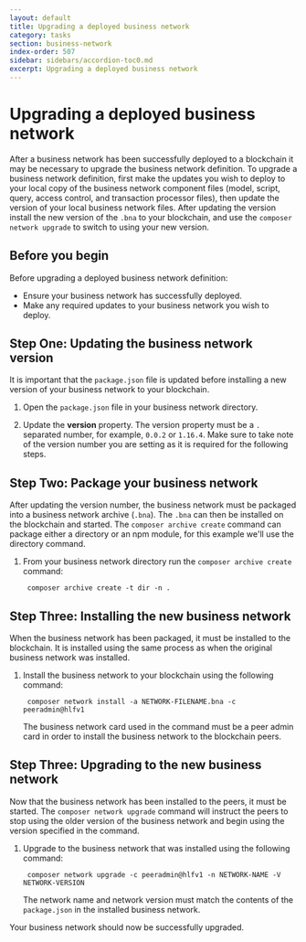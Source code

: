 ```yaml
---
layout: default
title: Upgrading a deployed business network
category: tasks
section: business-network
index-order: 507
sidebar: sidebars/accordion-toc0.md
excerpt: Upgrading a deployed business network
---
```


# Upgrading a deployed business network

After a business network has been successfully deployed to a blockchain it may be necessary to upgrade the business network definition. To upgrade a business network definition, first make the updates you wish to deploy to your local copy of the business network component files (model, script, query, access control, and transaction processor files), then update the version of your local business network files. After updating the version install the new version of the `.bna` to your blockchain, and use the `composer network upgrade` to switch to using your new version.

## Before you begin

Before upgrading a deployed business network definition:

- Ensure your business network has successfully deployed.
- Make any required updates to your business network you wish to deploy.

## Step One: Updating the business network version

It is important that the `package.json` file is updated before installing a new version of your business network to your blockchain.

1. Open the `package.json` file in your business network directory.

2. Update the **version** property. The version property must be a `.` separated number, for example, `0.0.2` or `1.16.4`. Make sure to take note of the version number you are setting as it is required for the following steps.

## Step Two: Package your business network

After updating the version number, the business network must be packaged into a business network archive (`.bna`). The `.bna` can then be installed on the blockchain and started. The `composer archive create` command can package either a directory or an npm module, for this example we'll use the directory command.

1. From your business network directory run the `composer archive create` command:

        composer archive create -t dir -n .

## Step Three: Installing the new business network

When the business network has been packaged, it must be installed to the blockchain. It is installed using the same process as when the original business network was installed.

1. Install the business network to your blockchain using the following command:

        composer network install -a NETWORK-FILENAME.bna -c peeradmin@hlfv1

    The business network card used in the command must be a peer admin card in order to install the business network to the blockchain peers.

## Step Three: Upgrading to the new business network

Now that the business network has been installed to the peers, it must be started. The `composer network upgrade` command will instruct the peers to stop using the older version of the business network and begin using the version specified in the command.

1. Upgrade to the business network that was installed using the following command:

        composer network upgrade -c peeradmin@hlfv1 -n NETWORK-NAME -V NETWORK-VERSION

    The network name and network version must match the contents of the `package.json` in the installed business network.

Your business network should now be successfully upgraded.
